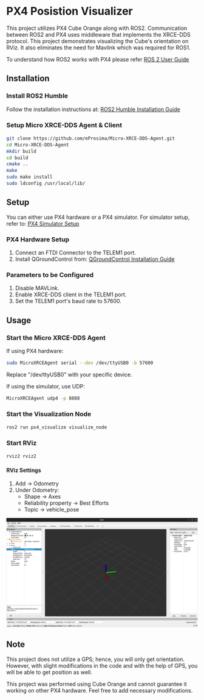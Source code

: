 
# PX4 Posistion Visualizer

This project utilizes PX4 Cube Orange along with ROS2. Communication between ROS2 and PX4 uses middleware that implements the XRCE-DDS protocol. This project demonstrates visualizing the Cube's orientation on RViz. It also eliminates the need for Mavlink which was required for ROS1.

To understand how ROS2 works with PX4 please refer [ROS 2 User Guide ](https://docs.px4.io/main/en/ros2/user_guide.html)

## Installation

### Install ROS2 Humble

Follow the installation instructions at: [ROS2 Humble Installation Guide](https://docs.ros.org/en/humble/Installation.html)

### Setup Micro XRCE-DDS Agent & Client
```bash
git clone https://github.com/eProsima/Micro-XRCE-DDS-Agent.git
cd Micro-XRCE-DDS-Agent
mkdir build
cd build
cmake ..
make
sudo make install
sudo ldconfig /usr/local/lib/
```
## Setup

You can either use PX4 hardware or a PX4 simulator. For simulator setup, refer to: [PX4 Simulator Setup](https://docs.px4.io/main/en/dev_setup/building_px4.html)

### PX4 Hardware Setup

1) Connect an FTDI Connector to the TELEM1 port.
2) Install QGroundControl from: [QGroundControl Installation Guide](https://docs.qgroundcontrol.com/master/en/qgc-user-guide/getting_started/download_and_install.html)

### Parameters to be Configured

1) Disable MAVLink.
2) Enable XRCE-DDS client in the TELEM1 port.
3) Set the TELEM1 port's baud rate to 57600.

## Usage

### Start the Micro XRCE-DDS Agent

If using PX4 hardware:

```bash
sudo MicroXRCEAgent serial --dev /dev/ttyUSB0 -b 57600
```

Replace "/dev/ttyUSB0" with your specific device.

If using the simulator, use UDP:

```bash
MicroXRCEAgent udp4 -p 8888
```

### Start the Visualization Node

```bash
ros2 run px4_visualize visualize_node
```

### Start RViz

```bash
rviz2 rviz2
```

#### RViz Settings

1. Add -> Odometry
2. Under Odometry:
   - Shape -> Axes
   - Reliability property -> Best Efforts
   - Topic -> vehicle_pose

<img src="./images/px4_rviz_orientation.png" alt="Alt text" title="PX4 Rviz" width="1000"/>


## Note
This project does not utilize a GPS; hence, you will only get orientation. However, with slight modifications in the code and with the help of GPS, you will be able to get position as well.

This project was performed using Cube Orange and cannot guarantee it working on other PX4 hardware. Feel free to add necessary modifications.
